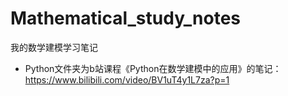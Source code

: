 # Mathematical_study_notes
我的数学建模学习笔记

* Python文件夹为b站课程《Python在数学建模中的应用》的笔记：https://www.bilibili.com/video/BV1uT4y1L7za?p=1
